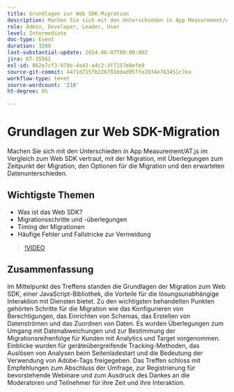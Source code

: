 ```yaml
---
title: Grundlagen zur Web SDK-Migration
description: Machen Sie sich mit den Unterschieden in App Measurement/AT.js im Vergleich zum Web SDK vertraut, mit der Migration, mit Überlegungen zum Zeitpunkt der Migration, den Optionen für die Migration und den erwarteten Datenunterschieden.Wichtige Diskussionspunkte - Was ist das Web SDK? Migrationsschritte und Überlegungen Timing der gemeinsamen Migrationsschritte und Fallstricke zur Vermeidung von Migrationsbewegungen
role: Admin, Developer, Leader, User
level: Intermediate
doc-type: Event
duration: 3280
last-substantial-update: 2024-06-07T00:00:00Z
jira: KT-15561
exl-id: 862e7cf3-079e-4a43-a4c2-3f7157e8efe9
source-git-commit: 4471d715fb226701bdad95ffe2834e763451c7ea
workflow-type: tm+mt
source-wordcount: '210'
ht-degree: 0%

---
```


# Grundlagen zur Web SDK-Migration

Machen Sie sich mit den Unterschieden in App Measurement/AT.js im Vergleich zum Web SDK vertraut, mit der Migration, mit Überlegungen zum Zeitpunkt der Migration, den Optionen für die Migration und den erwarteten Datenunterschieden.

## Wichtigste Themen

* Was ist das Web SDK?
* Migrationsschritte und -überlegungen
* Timing der Migrationen
* Häufige Fehler und Fallstricke zur Vermeidung

>[!VIDEO](https://video.tv.adobe.com/v/3429291/?learn=on)


## Zusammenfassung 

Im Mittelpunkt des Treffens standen die Grundlagen der Migration zum Web SDK, einer JavaScript-Bibliothek, die Vorteile für die lösungsunabhängige Interaktion mit Diensten bietet. &#x200B;Zu den wichtigsten behandelten Punkten gehörten Schritte für die Migration wie das Konfigurieren von Berechtigungen, das Einrichten von Schemas, das Erstellen von Datenströmen und das Zuordnen von Daten. Es wurden Überlegungen zum Umgang mit Datenabweichungen und zur Bestimmung der Migrationsreihenfolge für Kunden mit Analytics und Target vorgenommen. Einblicke wurden für geräteübergreifende Tracking-Methoden, das Auslösen von Analysen beim Seitenladestart und die Bedeutung der Verwendung von Adobe-Tags freigegeben. Das Treffen schloss mit Empfehlungen zum Abschluss der Umfrage, zur Registrierung für bevorstehende Webinare und zum Ausdruck des Dankes an die Moderatoren und Teilnehmer für ihre Zeit und ihre Interaktion.